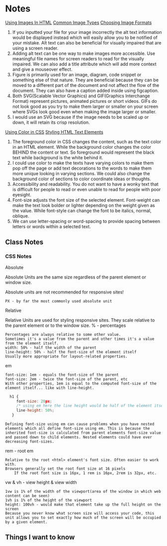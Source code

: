 # Notes

[Using Images In HTML](https://developer.mozilla.org/en-US/docs/Learn/HTML/Multimedia_and_embedding/Images_in_HTML)
[Common Image Types](https://developer.mozilla.org/en-US/docs/Web/Media/Formats/Image_types)
[Choosing Image Formats](https://developer.mozilla.org/en-US/docs/Web/Media/Formats/Image_types#choosing_an_image_format)

1. If you inputted your file for your image incorrectly the alt text information would be displayed instead which will easily allow you to be notified of your mistake. Alt text can also be beneficial for visually impaired that are using a screen reader.
2. Adding alt text can be one way to make images more accessible. Use meaningful file names for screen readers to read for the visually impaired. We can also add a title attribute which will add more context and give a mouseover effect.
3. Figure is primarily used for an image, diagram, code snippet or something else of that nature.  They are beneficial because they can be moved to a different part of the document and not affect the flow of the document.  They can also have a caption added inside using figcaption.
4. Both SVG(Scalable Vector Graphics) and GIF(Graphics Interchange Format) represent pictures, animated pictures or short videos.  GIFs do not look good as you try to make them larger or smaller on your screen where SVGs look good even when making the image larger or smaller.
5. I would use an SVG because if the image needs to be scaled up or down, it will retain its crisp resolution.

[Using Color in CSS](https://developer.mozilla.org/en-US/docs/Web/CSS/CSS_Colors/Applying_color)
[Styling HTML Text Elements](https://developer.mozilla.org/en-US/docs/Learn/CSS/Styling_text/Fundamentals)

1. The foreground color in CSS changes the content, such as the text color in an HTML element. While the background color changes the color BEHIND the content or text. So foreground would represent the black text while background is the white behind it.
2. I could use color to make the texts have varying colors to make them pop off the page or add text decorations to the words to make them more unique looking in varying sections.  We could also change the background color of sections to color coordinate ideas or thoughts.
3. Accessibility and readability.  You do not want to have a wonky text that is difficult for people to read or even unable to read for people with poor eyesight.
4. Font-size adjusts the font size of the selected element.  Font-weight can make the text look bolder or lighter depending on the weight given as the value.  While font-style can change the font to be italics, normal, oblique.
5. We can use letter-spacing or word-spacing to provide spacing between letters or words within a selected text.  

## Class Notes

### CSS Notes

Absolute

Absolute Units are the same size regardless of the parent element or window size.

Absolute units are not recommended for responsive sites!

    PX - by far the most commonly used absolute unit

Relative

Relative Units are used for styling responsive sites. They scale relative to the parent element or to the window size.
% - percentages

    Percentages are always relative to some other value.
    Sometimes it's a value from the parent and other times it's a value from the element itself.
    width: 50% - half the width of the parent
    line-height: 50% - half the font-size of the element itself
    Usually more appropriate for layout-related properties.

em

    font-size: 1em - equals the font-size of the parent
    font-size: 2em - twice the font-size of the parent, etc
    With other properties, 1em is equal to the computed font-size of the element itself... like with line-height.

```js
  h1 {
     font-size: 20px;
     /* using em here the line height would be half of the element itself */     
     line-height: 50%;
   }
```

    Defining font-size using em can cause problems when you have nested elements which all define font-size using em. This is because the inherited font-size is calculated from parent elements font-size value and passed down to child elements. Nested elements could have ever decreasing font-sizes.

rem - root em

    Relative to the root <html> element's font size. Often easier to work with.
    Browsers generally set the root font size at 16 pixels
        If the root font size is 16px, 1 rem is 16px, 2rem is 32px, etc.

vw & vh - view height & view width

    1vw is 1% of the width of the viewport(area of the window in which web content can be seen)
    1vh is 1% of the height of the viewport
    height: 100vh - would make that element take up the full height on the screen
    Because you never know what screen size will access your code, this unit allows you to set exactly how much of the screen will be occupied by a given element.

## Things I want to know
